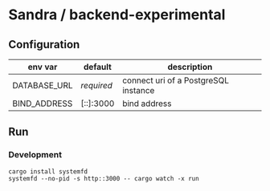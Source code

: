 # Sandra / backend-experimental

## Configuration

| env var      | default    | description                          |
| ------------ | ---------- | ------------------------------------ |
| DATABASE_URL | _required_ | connect uri of a PostgreSQL instance |
| BIND_ADDRESS | [::]:3000  | bind address                         |

## Run

### Development

```shell
cargo install systemfd
systemfd --no-pid -s http::3000 -- cargo watch -x run
```
